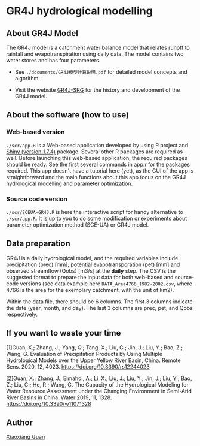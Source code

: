 # GR4J hydrological modelling
## About GR4J Model 
The GR4J model is a catchment water balance model that relates runoff to rainfall and evapotranspiration using daily data. 
The model contains two water stores and has four parameters.

- See `./documents/GR4J模型计算说明.pdf` for detailed model concepts and algorithm.

- Visit the website [GR4J-SRG](https://wiki.ewater.org.au/display/SD41/GR4J+-+SRG#:~:text=The%20GR4J%20model%20is%20a,stores%20and%20has%20four%20parameters.)
for the history and development of the GR4J model.
## About the software (how to use)
### Web-based version
`./scr/app.R` is a Web-based application developed by using R project and [Shiny (version 1.7.4)](https://shiny.posit.co/) package. Several other R packages are required as well. Before launching this web-based application, the required packages should be ready. See the first several commands in app.r for the packages required. This app doesn't have a tutorial here (yet), as the GUI of the app is straightforward and the main functions about this app focus on the GR4J hydrological modelling and parameter optimization.

### Source code version
`./scr/SCEUA-GR4J.R` is here the interactive script for handy alternative to `./scr/app.R`. It is up to you to do some modification or experiments about parameter optimization method (SCE-UA) or GR4J model. 

## Data preparation
GR4J is a daily hydrological model, and the required variables include precipitation (prec) [mm], potential evapotransporation (pet) [mm] and observed streamflow (Qobs) [m3/s] at the **daily** step. The CSV is the suggested format to prepare the input data for both web-based and source-code versions (see data example here `DATA_Area4766_1982-2002.csv`, where 4766 is the area for the exemplary catchment, with the unit of km2). 

Within the data file, there should be 6 columns. The first 3 columns indicate the date (year, month, and day). The last 3 columns are prec, pet, and Qobs respectively. 

## If you want to waste your time
[1]Guan, X.; Zhang, J.; Yang, Q.; Tang, X.; Liu, C.; Jin, J.; Liu, Y.; Bao, Z.; Wang, G. Evaluation of Precipitation Products by Using Multiple Hydrological Models over the Upper Yellow River Basin, China. Remote Sens. 2020, 12, 4023. https://doi.org/10.3390/rs12244023

[2]Guan, X.; Zhang, J.; Elmahdi, A.; Li, X.; Liu, J.; Liu, Y.; Jin, J.; Liu, Y.; Bao, Z.; Liu, C.; He, R.; Wang, G. The Capacity of the Hydrological Modeling for Water Resource Assessment under the Changing Environment in Semi-Arid River Basins in China. Water 2019, 11, 1328. https://doi.org/10.3390/w11071328

## Author
[Xiaoxiang Guan](https://www.gfz-potsdam.de/staff/guan.xiaoxiang/sec44)